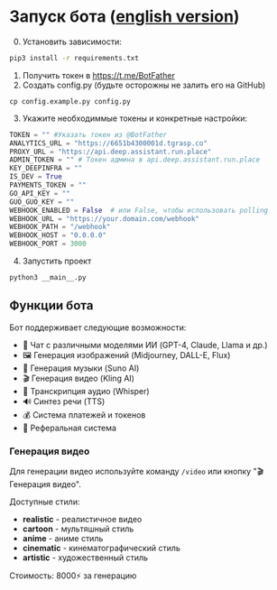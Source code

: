 # Запуск бота ([english version](readme.md))

0. Установить зависимости:
```sh
pip3 install -r requirements.txt
```
1. Получить токен в https://t.me/BotFather
2. Создать config.py (будьте осторожны не залить его на GitHub)

```
cp config.example.py config.py
```

3. Укажите необходиммые токены и конкретные настройки:
```python
TOKEN = "" #Указать токен из @BotFather
ANALYTICS_URL = "https://6651b4300001d.tgrasp.co"
PROXY_URL = "https://api.deep.assistant.run.place"
ADMIN_TOKEN = "" # Токен админа в api.deep.assistant.run.place
KEY_DEEPINFRA = ""
IS_DEV = True
PAYMENTS_TOKEN = ""
GO_API_KEY = ""
GUO_GUO_KEY = ""
WEBHOOK_ENABLED = False  # или False, чтобы использовать polling
WEBHOOK_URL = "https://your.domain.com/webhook"
WEBHOOK_PATH = "/webhook"
WEBHOOK_HOST = "0.0.0.0"
WEBHOOK_PORT = 3000
```
4. Запустить проект
```sh
python3 __main__.py
```

## Функции бота

Бот поддерживает следующие возможности:
- 🤖 Чат с различными моделями ИИ (GPT-4, Claude, Llama и др.)
- 🖼️ Генерация изображений (Midjourney, DALL-E, Flux)
- 🎵 Генерация музыки (Suno AI)
- 🎬 Генерация видео (Kling AI)
- 🎤 Транскрипция аудио (Whisper)
- 🔊 Синтез речи (TTS)
- 💰 Система платежей и токенов
- 👥 Реферальная система

### Генерация видео

Для генерации видео используйте команду `/video` или кнопку "🎬 Генерация видео".

Доступные стили:
- **realistic** - реалистичное видео
- **cartoon** - мультяшный стиль  
- **anime** - аниме стиль
- **cinematic** - кинематографический стиль
- **artistic** - художественный стиль

Стоимость: 8000⚡️ за генерацию